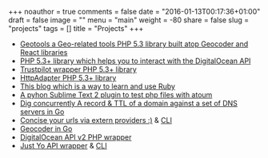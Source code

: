 +++
noauthor = true
comments = false
date = "2016-01-13T00:17:36+01:00"
draft = false
image = ""
menu = "main"
weight = -80
share = false
slug = "projects"
tags = []
title = "Projects"
+++

- [Geotools a Geo-related tools PHP 5.3 library built atop Geocoder and React libraries](http://geotools-php.org/)  
- [PHP 5.3+ library which helps you to interact with the DigitalOcean API](https://github.com/toin0u/DigitalOcean)  
- [Trustpilot wrapper PHP 5.3+ library](https://github.com/toin0u/Trustpilot)  
- [HttpAdapter PHP 5.3+ library](https://github.com/toin0u/HttpAdapter)  
- [This blog which is a way to learn and use Ruby](https://github.com/toin0u/sbin.dk)  
- [A pyhon Sublime Text 2 plugin to test php files with atoum](https://github.com/toin0u/Sublime-atoum)  
- [Dig concurrently A record & TTL of a domain against a set of DNS servers in Go](https://github.com/toin0u/diggg)  
- [Concise your urls via extern providers :)](https://github.com/toin0u/concise) & [CLI](https://github.com/toin0u/concise-cli)  
- [Geocoder in Go](https://github.com/toin0u/geocoder-go)  
- [DigitalOcean API v2 PHP wrapper](https://github.com/toin0u/DigitalOceanV2)  
- [Just Yo API wrapper](https://github.com/toin0u/yo) & [CLI](https://github.com/toin0u/yo-cli)

